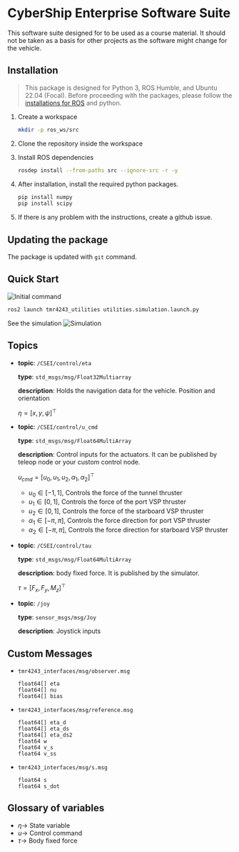 # CyberShip Enterprise Software Suite

This software suite designed for to be used as a course material. It should not
be taken as a basis for other projects as the software might change for the
vehicle.
<!--
## Crash course!

Do take a look at the [Jupyter Notebooks inside](notebooks) and the code inside of the [`example_dummy`](example_dummy) package. -->

## Installation

> This package is designed for Python 3, ROS Humble, and Ubuntu 22.04 (Focal).
Before proceeding with the packages, please follow the [installations for ROS](https://docs.ros.org/en/humble/Installation.html) and
python.

1. Create a workspace
    ```bash
    mkdir -p ros_ws/src
    ```

1. Clone the repository inside the workspace

1. Install ROS dependencies
    ```bash
    rosdep install --from-paths src --ignore-src -r -y
    ```

1. After installation, install the required python packages.

    ```bash
    pip install numpy
    pip install scipy
    ```

1. If there is any problem with the instructions, create a github issue.

## Updating the package

The package is updated with `git` command.

## Quick Start

![Initial command](docs/quickstart.gif)
```bash
ros2 launch tmr4243_utilities utilities.simulation.launch.py
```

See the simulation
![Simulation](docs/quickstart_rviz.png)

## Topics

- **topic**: `/CSEI/control/eta`

  **type**: `std_msgs/msg/Float32Multiarray`

  **description**: Holds the navigation data for the vehicle. Position and
  orientation

  $\eta = [x, y, \psi]^\top$

- **topic**: `/CSEI/control/u_cmd`

  **type**: `std_msgs/msg/Float64MultiArray`

  **description**: Control inputs for the actuators. It can be published by
  teleop node or your custom control node.

  $u_{cmd} = [u_0, u_1, u_2, \alpha_1, \alpha_2]^\top$

  - $u_0 \in [-1, 1]$, Controls the force of the tunnel thruster
  - $u_1 \in [0, 1]$, Controls the force of the port VSP thruster
  - $u_2 \in [0, 1]$, Controls the force of the starboard VSP thruster
  - $\alpha_1 \in [-\pi, \pi]$, Controls the force direction for port VSP thruster
  - $\alpha_2 \in [-\pi, \pi]$, Controls the force direction for starboard VSP thruster

- **topic**: `/CSEI/control/tau`

  **type**: `std_msgs/msg/Float64MultiArray`

  **description**: body fixed force. It is published by the simulator.

  $\tau = [F_x, F_y, M_z]^\top$

- **topic**: `/joy`

  **type**: `sensor_msgs/msg/Joy`

  **description**: Joystick inputs

## Custom Messages

- `tmr4243_interfaces/msg/observer.msg`
    ```
    float64[] eta
    float64[] nu
    float64[] bias
    ```
- `tmr4243_interfaces/msg/reference.msg`
    ```
    float64[] eta_d
    float64[] eta_ds
    float64[] eta_ds2
    float64 w
    float64 v_s
    float64 v_ss
    ```
- `tmr4243_interfaces/msg/s.msg`
    ```
    float64 s
    float64 s_dot
    ```

## Glossary of variables

- $\eta \rightarrow$ State variable
- $u \rightarrow$ Control command
- $\tau \rightarrow$ Body fixed force

